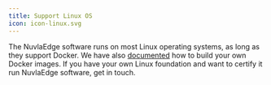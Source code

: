 ```yaml
---
title: Support Linux OS
icon: icon-linux.svg
---
```


The NuvlaEdge software runs on most Linux operating systems, as long as they support Docker. We have also&nbsp;<a href="https://docs.nuvla.io/">documented</a>&nbsp;how to build your own Docker images. If you have your own Linux foundation and want to certify it run NuvlaEdge software, get in touch.
